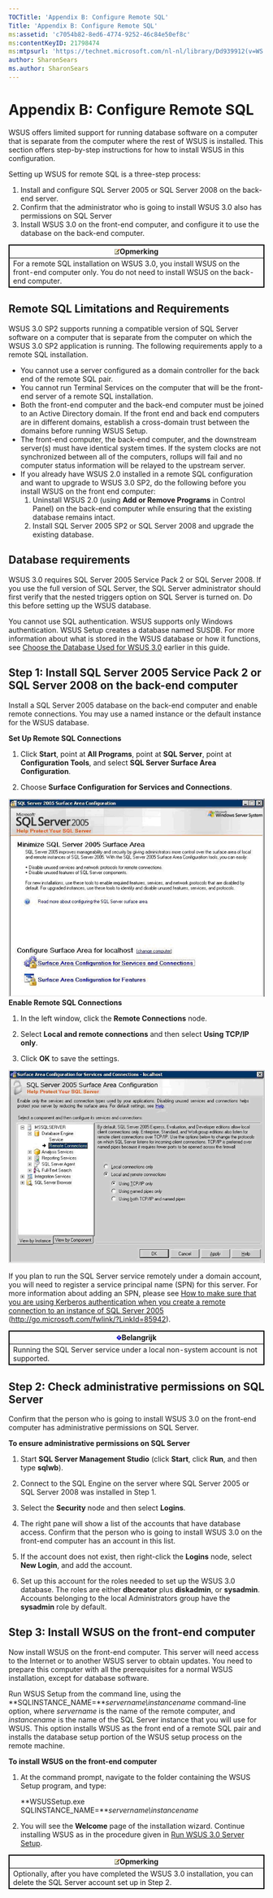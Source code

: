 ```yaml
---
TOCTitle: 'Appendix B: Configure Remote SQL'
Title: 'Appendix B: Configure Remote SQL'
ms:assetid: 'c7054b82-8ed6-4774-9252-46c84e50ef8c'
ms:contentKeyID: 21798474
ms:mtpsurl: 'https://technet.microsoft.com/nl-nl/library/Dd939912(v=WS.10)'
author: SharonSears
ms.author: SharonSears
---
```


Appendix B: Configure Remote SQL
================================

WSUS offers limited support for running database software on a computer that is separate from the computer where the rest of WSUS is installed. This section offers step-by-step instructions for how to install WSUS in this configuration.

Setting up WSUS for remote SQL is a three-step process:

1.  Install and configure SQL Server 2005 or SQL Server 2008 on the back-end server.
2.  Confirm that the administrator who is going to install WSUS 3.0 also has permissions on SQL Server
3.  Install WSUS 3.0 on the front-end computer, and configure it to use the database on the back-end computer.

 
<table style="border:1px solid black;">
<colgroup>
<col width="100%" />
</colgroup>
<thead>
<tr class="header">
<th style="border:1px solid black;" ><img src="/security-updates/images/Dd939912.note(WS.10).gif" />Opmerking</th>
</tr>
</thead>
<tbody>
<tr class="odd">
<td style="border:1px solid black;">For a remote SQL installation on WSUS 3.0, you install WSUS on the front-end computer only. You do not need to install WSUS on the back-end computer.
</td>
</tr>
</tbody>
</table>
 

Remote SQL Limitations and Requirements
---------------------------------------

WSUS 3.0 SP2 supports running a compatible version of SQL Server software on a computer that is separate from the computer on which the WSUS 3.0 SP2 application is running. The following requirements apply to a remote SQL installation.

-   You cannot use a server configured as a domain controller for the back end of the remote SQL pair.
-   You cannot run Terminal Services on the computer that will be the front-end server of a remote SQL installation.
-   Both the front-end computer and the back-end computer must be joined to an Active Directory domain. If the front end and back end computers are in different domains, establish a cross-domain trust between the domains before running WSUS Setup.
-   The front-end computer, the back-end computer, and the downstream server(s) must have identical system times. If the system clocks are not synchronized between all of the computers, rollups will fail and no computer status information will be relayed to the upstream server.
-   If you already have WSUS 2.0 installed in a remote SQL configuration and want to upgrade to WSUS 3.0 SP2, do the following before you install WSUS on the front end computer:
    1.  Uninstall WSUS 2.0 (using **Add or Remove Programs** in Control Panel) on the back-end computer while ensuring that the existing database remains intact.
    2.  Install SQL Server 2005 SP2 or SQL Server 2008 and upgrade the existing database.

Database requirements
---------------------

WSUS 3.0 requires SQL Server 2005 Service Pack 2 or SQL Server 2008. If you use the full version of SQL Server, the SQL Server administrator should first verify that the nested triggers option on SQL Server is turned on. Do this before setting up the WSUS database.

You cannot use SQL authentication. WSUS supports only Windows authentication. WSUS Setup creates a database named SUSDB. For more information about what is stored in the WSUS database or how it functions, see [Choose the Database Used for WSUS 3.0](https://technet.microsoft.com/3e47f0a7-b25d-4b84-a6be-0c96b505af9d) earlier in this guide.

Step 1: Install SQL Server 2005 Service Pack 2 or SQL Server 2008 on the back-end computer
------------------------------------------------------------------------------------------

Install a SQL Server 2005 database on the back-end computer and enable remote connections. You may use a named instance or the default instance for the WSUS database.

**Set Up Remote SQL Connections**
1.  Click **Start**, point at **All Programs**, point at **SQL Server**, point at **Configuration Tools**, and select **SQL Server Surface Area Configuration**.

2.  Choose **Surface Configuration for Services and Connections**.

![alt text](/security-updates/images/Dd939912.942b1598-3235-48ad-af0d-362ccac97584(WS.10).gif "942b1598-3235-48ad-af0d-362ccac97584")  
**Enable Remote SQL Connections**
1.  In the left window, click the **Remote Connections** node.

2.  Select **Local and remote connections** and then select **Using TCP/IP only**.

3.  Click **OK** to save the settings.

![alt text](/security-updates/images/Dd939912.3b2cd04b-ab76-4b25-92d5-c96492f471c8(WS.10).gif "3b2cd04b-ab76-4b25-92d5-c96492f471c8")

If you plan to run the SQL Server service remotely under a domain account, you will need to register a service principal name (SPN) for this server. For more information about adding an SPN, please see [How to make sure that you are using Kerberos authentication when you create a remote connection to an instance of SQL Server 2005](http://go.microsoft.com/fwlink/?linkid=85942) (http://go.microsoft.com/fwlink/?LinkId=85942).

 
<table style="border:1px solid black;">
<colgroup>
<col width="100%" />
</colgroup>
<thead>
<tr class="header">
<th style="border:1px solid black;" ><img src="/security-updates/images/Dd939912.Important(WS.10).gif" />Belangrijk</th>
</tr>
</thead>
<tbody>
<tr class="odd">
<td style="border:1px solid black;">Running the SQL Server service under a local non-system account is not supported.
</td>
</tr>
</tbody>
</table>
 

Step 2: Check administrative permissions on SQL Server
------------------------------------------------------

Confirm that the person who is going to install WSUS 3.0 on the front-end computer has administrative permissions on SQL Server.

**To ensure administrative permissions on SQL Server**
1.  Start **SQL Server Management Studio** (click **Start**, click **Run**, and then type **sqlwb**).

2.  Connect to the SQL Engine on the server where SQL Server 2005 or SQL Server 2008 was installed in Step 1.

3.  Select the **Security** node and then select **Logins**.

4.  The right pane will show a list of the accounts that have database access. Confirm that the person who is going to install WSUS 3.0 on the front-end computer has an account in this list.

5.  If the account does not exist, then right-click the **Logins** node, select **New Login**, and add the account.

6.  Set up this account for the roles needed to set up the WSUS 3.0 database. The roles are either **dbcreator** plus **diskadmin**, or **sysadmin**. Accounts belonging to the local Administrators group have the **sysadmin** role by default.

Step 3: Install WSUS on the front-end computer
----------------------------------------------

Now install WSUS on the front-end computer. This server will need access to the Internet or to another WSUS server to obtain updates. You need to prepare this computer with all the prerequisites for a normal WSUS installation, except for database software.

Run WSUS Setup from the command line, using the **SQLINSTANCE\_NAME=***servername\\instancename* command-line option, where *servername* is the name of the remote computer, and *instancename* is the name of the SQL Server instance that you will use for WSUS. This option installs WSUS as the front end of a remote SQL pair and installs the database setup portion of the WSUS setup process on the remote machine.

**To install WSUS on the front-end computer**
1.  At the command prompt, navigate to the folder containing the WSUS Setup program, and type:

    **WSUSSetup.exe SQLINSTANCE\_NAME=***servername\\instancename*

2.  You will see the **Welcome** page of the installation wizard. Continue installing WSUS as in the procedure given in [Run WSUS 3.0 Server Setup](https://technet.microsoft.com/3bc2933c-8d26-4594-b989-e64b406f3147).

 
<table style="border:1px solid black;">
<colgroup>
<col width="100%" />
</colgroup>
<thead>
<tr class="header">
<th style="border:1px solid black;" ><img src="/security-updates/images/Dd939912.note(WS.10).gif" />Opmerking</th>
</tr>
</thead>
<tbody>
<tr class="odd">
<td style="border:1px solid black;">Optionally, after you have completed the WSUS 3.0 installation, you can delete the SQL Server account set up in Step 2.
</td>
</tr>
</tbody>
</table>
